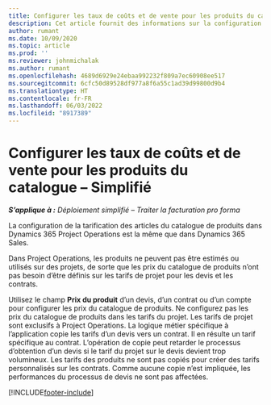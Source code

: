 ```yaml
---
title: Configurer les taux de coûts et de vente pour les produits du catalogue – Simplifié
description: Cet article fournit des informations sur la configuration des taux de coût et de vente pour les articles d’un catalogue de produits.
author: rumant
ms.date: 10/09/2020
ms.topic: article
ms.prod: ''
ms.reviewer: johnmichalak
ms.author: rumant
ms.openlocfilehash: 4689d6929e24ebaa992232f809a7ec60908ee517
ms.sourcegitcommit: 6cfc50d89528df977a8f6a55c1ad39d99800d9b4
ms.translationtype: HT
ms.contentlocale: fr-FR
ms.lasthandoff: 06/03/2022
ms.locfileid: "8917389"
---
```

# <a name="set-up-cost-and-sales-rates-for-catalog-products---lite"></a>Configurer les taux de coûts et de vente pour les produits du catalogue – Simplifié

_**S’applique à :** Déploiement simplifié – Traiter la facturation pro forma_


La configuration de la tarification des articles du catalogue de produits dans Dynamics 365 Project Operations est la même que dans Dynamics 365 Sales.

Dans Project Operations, les produits ne peuvent pas être estimés ou utilisés sur des projets, de sorte que les prix du catalogue de produits n’ont pas besoin d’être définis sur les tarifs de projet pour les devis et les contrats.

Utilisez le champ **Prix du produit** d’un devis, d’un contrat ou d’un compte pour configurer les prix du catalogue de produits. Ne configurez pas les prix du catalogue de produits dans les tarifs du projet. Les tarifs de projet sont exclusifs à Project Operations. La logique métier spécifique à l’application copie les tarifs d’un devis vers un contrat. Il en résulte un tarif spécifique au contrat. L’opération de copie peut retarder le processus d’obtention d’un devis si le tarif du projet sur le devis devient trop volumineux. Les tarifs des produits ne sont pas copiés pour créer des tarifs personnalisés sur les contrats. Comme aucune copie n’est impliquée, les performances du processus de devis ne sont pas affectées.


[!INCLUDE[footer-include](../../includes/footer-banner.md)]